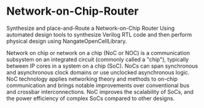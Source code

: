 # Network-on-Chip-Router
Synthesize and place-and-Route a Network-on-Chip Router
Using automated design tools to synthesize Verilog RTL code and then perform physical design using NangateOpenCellLibrary.

Network on chip or network on a chip (NoC or NOC) is a communication subsystem on an integrated circuit (commonly called a "chip"), typically between IP cores in a system on a chip (SoC). NoCs can span synchronous and asynchronous clock domains or use unclocked asynchronous logic. NoC technology applies networking theory and methods to on-chip communication and brings notable improvements over conventional bus and crossbar
interconnections. NoC improves the scalability of SoCs, and the power efficiency of complex SoCs compared to other designs.
